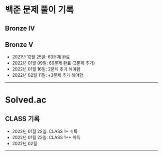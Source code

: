# 백준 문제 풀이 기록
## 
## Bronze IV
## Bronze V
* 2021년 12월 25일: 63문제 완료
* 2022년 01월 09일: 66문제 완료 (3문제 추가)
* 2022년 01월 16일: 2문제 추가 해야함
* 2022년 02월 11일: +3문제 추가 해야함
-----------
# Solved.ac
## CLASS 기록
* 2022년 01월 22일: CLASS 1+  취득
* 2022년 01월 23일: CLASS 1++ 취득
* 2022년 02월 
-----------
